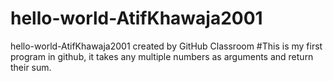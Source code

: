 # hello-world-AtifKhawaja2001
hello-world-AtifKhawaja2001 created by GitHub Classroom
#This is my first program in github, it takes any multiple numbers as arguments and return their sum.
